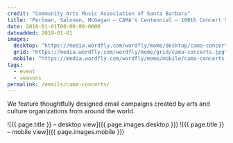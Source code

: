 ```yaml
---
credit: "Community Arts Music Association of Santa Barbara"
title: "Perlman, Salonen, McGegan — CAMA's Centennial — 100th Concert Season — Season Subscriptions Still Available!"
date: 2018-01-01T00:00:00-0800
dateadded: 2019-01-01
images:
  desktop: "https://media.wordfly.com/wordfly/mome/desktop/cama-concerts.jpg"
  grid: "https://media.wordfly.com/wordfly/mome/grid/cama-concerts.jpg"
  mobile: "https://media.wordfly.com/wordfly/mome/mobile/cama-concerts.jpg"
tags:
  - event
  - seasons
permalink: /emails/cama-concerts/
---
```

We feature thoughtfully designed email campaigns created by arts and culture organizations from around the world.

![{{ page.title }} – desktop view]({{ page.images.desktop }})
![{{ page.title }} – mobile view]({{ page.images.mobile }})
